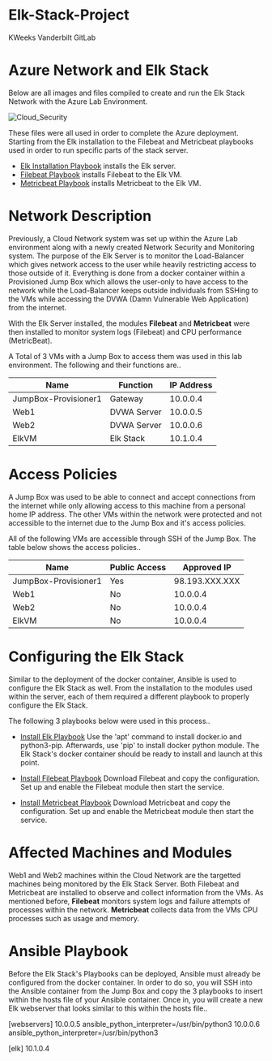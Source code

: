 # Elk-Stack-Project

KWeeks Vanderbilt GitLab

# Azure Network and Elk Stack

Below are all images and files compiled to create and run the Elk Stack Network with the 
Azure Lab Environment.

![Cloud_Security](https://user-images.githubusercontent.com/97552776/166241269-980481e6-f54e-466b-81a5-2ea29df0f8ff.JPG)

These files were all used in order to complete the Azure deployment. Starting from the Elk installation to the Filebeat and Metricbeat playbooks used in order to run 
specific parts of the stack server. 

* [Elk Installation Playbook](Ansible/install-elk.yml) installs the Elk server.
* [Filebeat Playbook](Ansible/filebeat-playbook.yml) installs Filebeat to the Elk VM.
* [Metricbeat Playbook](Ansible/metricbeat-playbook.yml) installs Metricbeat to the Elk VM.

# Network Description

Previously, a Cloud Network system was set up within the Azure Lab environment along with a newly created Network Security and Monitoring system. 
The purpose of the Elk Server is to monitor the Load-Balancer which gives network access to the user while heavily restricting access to those outside of it. 
Everything is done from a docker container within a Provisioned Jump Box which allows the user-only to have access to the network while the Load-Balancer keeps outside individuals from SSHing to the VMs while accessing the DVWA (Damn Vulnerable Web Application) from the internet. 

With the Elk Server installed, the modules **Filebeat** and **Metricbeat** were then installed to monitor system logs (Filebeat) and CPU performance (MetricBeat).

A Total of 3 VMs with a Jump Box to access them was used in this lab environment. The following and their functions are..

| Name                 | Function    | IP Address |
| -------------------- | ----------- | ---------- |
| JumpBox-Provisioner1 | Gateway     | 10.0.0.4   |
| Web1                 | DVWA Server | 10.0.0.5   |
| Web2                 | DVWA Server | 10.0.0.6   |
| ElkVM                | Elk Stack   | 10.1.0.4   |

# Access Policies

A Jump Box was used to be able to connect and accept connections from the internet while only allowing access to this machine from a personal home IP address. The other VMs within the network were protected and not accessible to the internet due to the Jump Box and it's access policies. 

All of the following VMs are accessible through SSH of the Jump Box. The table below shows the access policies..

| Name                 | Public Access | Approved IP    |
| -------------------- | ------------- | -------------- |
| JumpBox-Provisioner1 | Yes           | 98.193.XXX.XXX |
| Web1                 | No            | 10.0.0.4       |
| Web2                 | No            | 10.0.0.4       |
| ElkVM                | No            | 10.0.0.4       |

# Configuring the Elk Stack

Similar to the deployment of the docker container, Ansible is used to configure the Elk Stack as well. From the installation to the modules used within the server, each of them required a different playbook to properly configure the Elk Stack. 

The following 3 playbooks below were used in this process..

* [Install Elk Playbook](Ansible/install-elk.yml) Use the 'apt' command to install docker.io and python3-pip. Afterwards, use 'pip' to install docker python module. The Elk Stack's docker container should be ready to install and launch at this point. 
 
* [Install Filebeat Playbook](Ansible/filebeat-playbook.yml) Download Filebeat and copy the configuration. Set up and enable the Filebeat module then start the service.

* [Install Metricbeat Playbook](Ansible/metricbeat-playbook.yml) Download Metricbeat and copy the configuration. Set up and enable the Metricbeat module then start the service.

# Affected Machines and Modules

Web1 and Web2 machines within the Cloud Network are the targetted machines being monitored by the Elk Stack Server. Both Filebeat and Metricbeat are installed to observe and collect information from the VMs. As mentioned before, **Filebeat** monitors system logs and failure attempts of processes within the network. **Metricbeat** collects data from the VMs CPU processes such as usage and memory. 

# Ansible Playbook

Before the Elk Stack's Playbooks can be deployed, Ansible must already be configured from the docker container. In order to do so, you will SSH into the Ansible container from the Jump Box and copy the 3 playbooks to insert within the hosts file of your Ansible container. Once in, you will create a new Elk webserver that looks similar to this within the hosts file..

[webservers]
10.0.0.5 ansible_python_interpreter=/usr/bin/python3                                                                                                            10.0.0.6 ansible_python_interpreter=/usr/bin/python3

[elk]
10.1.0.4
